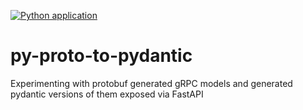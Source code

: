 [![Python application](https://github.com/sha1n/py-proto-to-pydantic/actions/workflows/python-test.yml/badge.svg)](https://github.com/sha1n/py-proto-to-pydantic/actions/workflows/python-test.yml)

# py-proto-to-pydantic

Experimenting with protobuf generated gRPC models and generated pydantic versions of them exposed via FastAPI